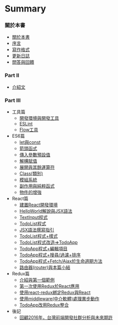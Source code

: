 # Summary

### 關於本書

* [關於本書](README.md)
* [序言](intro.md)
* [寫作格式](style.md)
* [更新日誌](changelog.md)
* [問答與回饋](issue.md)

### Part II

* [介紹文](day01_intro/README.md)

### Part III

* 工具篇
   * [開發環境與開發工具](day02_dev_env/README.md)
   * [ESLint](day03_eslint/README.md)
   * [Flow工具](day04_flowtype/README.md)
* ES6篇
   * [let與const](day05_es6_let_const/README.md)
   * [箭頭函式](day06_es6_arrow_func/README.md)
   * [傳入參數預設值](day07_es6_default_param/README.md)
   * [解構賦值](day08_destructuring_assignment/README.md)
   * [展開與其餘運算符](day09_rest_param_spread_operator/README.md)
   * [Class(類別)](day10_es6_class/README.md)
   * [模組系統](day11_module_system/README.md)
   * [副作用與純粹函式](day12_side_effect_pure_func/README.md)
   * [物件的增強](day13_object_improve/README.md)
* React篇
   * [建置React開發環境](day14_react_env/README.md)
   * [HelloWorld解說與JSX語法](day15_jsx/README.md)
   * [TextInput程式](day16_textinput/README.md)
   * [TodoList程式](day17_todolist/README.md)
   * [JSX語法撰寫指引](day18_deeper_jsx/README.md)
   * [TodoList程式+樣式](day19_todolist_style/README.md)
   * [TodoList程式改造=>TodoApp](day20_todoapp/README.md)
   * [TodoApp程式+編輯項目](day21_todoapp_edit/README.md)
   * [TodoApp程式+搜尋/過濾+排序](day22_search_sort/README.md)
   * [TodoApp程式+Fetch/Ajax於生命週期方法](day23_lifecycle/README.md)
   * [路由器(router)與本篇小結](day24_react_router/README.md)
* Redux篇
   * [介紹與第一個範例](day25_redux_ex1/README.md)
   * [第一次使用Redux於React應用](day26_redux_ex2/README.md)
   * [使用react-redux綁定Redux與React](day27_redux_ex3/README.md)
   * [使用middleware(中介軟體)處理異步動作](day28_redux_ex4/README.md)
   * [TodoApp改用Redux整合](day29_redux_todoapp/README.md)
* 後記
   * [回顧2016年，台灣前端開發社群分析與未來期許](day30_best_future/README.md)
